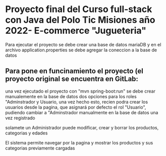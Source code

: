 # Proyecto final del Curso full-stack con Java del Polo Tic Misiones año 2022- E-commerce "Jugueteria"
<p> Para ejecutar el proyecto se debe crear una base de datos mariaDB y en el archivo application.properties se debe agregar 
la coneccion a la base de datos </p>

## Para pone en funcinamiento el proyecto (el proyecto original se encuentra en GitLab:
<p> una vez ejecutado el proyecto con "mvn spring-boot:run" se debe crear manualemente en la base de datos dos opciones para los roles 
"Adminstrador y Usuario, una vez hecho esto, recien podra crear los usuarios desde la pagina, que asignará por defecto el rol "Usuario", pudiendo cambiar a "Adminstrador manualmente en la base de datos
  una vez registrado </p>
<p>solamete un Administrador puede modificar, crear y borrar los productos, categorias y edades</p>
<p>El sistema permite navegar por la pagina y mostrar los productos y sus categorias previamente cargadas</p>
